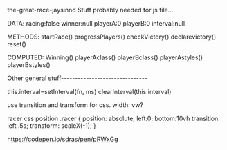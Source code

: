 the-great-race-jaysinnd
Stuff probably needed for js file...

DATA:
racing:false
winner:null
playerA:0
playerB:0
interval:null





METHODS:
startRace()
progressPlayers()
checkVictory()
declarevictory()
reset()




COMPUTED:
Winning()
playerAclass()
playerBclass()
playerAstyles()
playerBstyles()

Other general stuff-------------------------------
 
 this.interval=setInterval(fn, ms)
                clearInterval(this.interval)




 use transition and transform for css.
 width: vw?

 racer css position
 .racer {
     position: absolute;
     left:0;
     bottom:10vh
     transition: left .5s;
     transform: scaleX(-1);
 }


 https://codepen.io/sdras/pen/pRWxGg